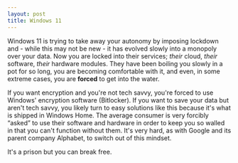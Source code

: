 ```yaml
---
layout: post
title: Windows 11
---
```


Windows 11 is trying to take away your autonomy by imposing lockdown and -
while this may not be new - it has evolved slowly into a monopoly over your
data. Now you are locked into their services; _their_ cloud, _their_
software, _their_ hardware modules. They have been boiling you slowly in a
pot for so long, you are becoming comfortable with it, and even, in some
extreme cases, you are **forced** to get into the water. 

If you want encryption and you're not tech savvy, you're forced to use Windows' 
encryption software (Bitlocker). If you want to save your data but aren't
tech savvy, you likely turn to easy solutions like this because it's what is
shipped in Windows Home. The average consumer is very forcibly “asked” to use
their software and hardware in order to keep you so walled in that you can't
function without them. It's very hard, as with Google and its parent company
Alphabet, to switch out of this mindset.

It's a prison but you can break free.
